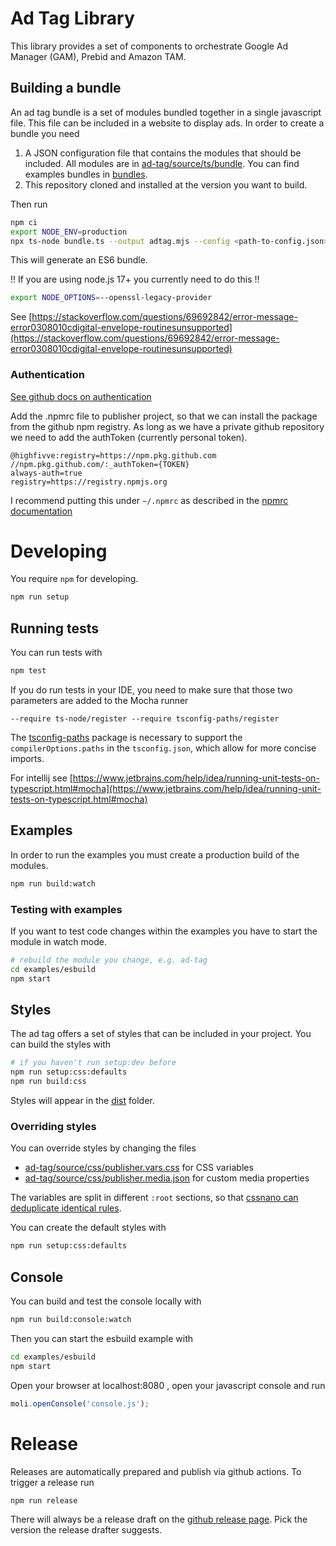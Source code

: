 # Ad Tag Library

This library provides a set of components to orchestrate Google Ad Manager (GAM), Prebid and Amazon TAM.

## Building a bundle

An ad tag bundle is a set of modules bundled together in a single javascript file. This file can be included in a website to display ads.
In order to create a bundle you need

1. A JSON configuration file that contains the modules that should be included. All modules are in [ad-tag/source/ts/bundle](ad-tag/source/ts/bundle).
   You can find examples bundles in [bundles](bundles).
2. This repository cloned and installed at the version you want to build.

Then run

```bash
npm ci
export NODE_ENV=production
npx ts-node bundle.ts --output adtag.mjs --config <path-to-config.json>
```

This will generate an ES6 bundle.

!! If you are using node.js 17+ you currently need to do this !!

```bash
export NODE_OPTIONS=--openssl-legacy-provider
```

See [https://stackoverflow.com/questions/69692842/error-message-error0308010cdigital-envelope-routinesunsupported](https://stackoverflow.com/questions/69692842/error-message-error0308010cdigital-envelope-routinesunsupported)

### Authentication
[See github docs on authentication](https://docs.github.com/en/free-pro-team@latest/packages/using-github-packages-with-your-projects-ecosystem/configuring-npm-for-use-with-github-packages)

Add the .npmrc file to publisher project, so that we can install the package from the github npm registry.
As long as we have a private github repository we need to add the authToken (currently personal token).

```
@highfivve:registry=https://npm.pkg.github.com
//npm.pkg.github.com/:_authToken={TOKEN}
always-auth=true
registry=https://registry.npmjs.org
```

I recommend putting this under `~/.npmrc` as described in the [npmrc documentation](https://docs.npmjs.com/cli/v6/configuring-npm/npmrc)

# Developing

You require `npm` for developing.

```bash
npm run setup
```

## Running tests

You can run tests with

```bash
npm test
```

If you do run tests in your IDE, you need to make sure that those two parameters are added to the Mocha runner

```
--require ts-node/register --require tsconfig-paths/register
```

The [tsconfig-paths](https://www.npmjs.com/package/tsconfig-paths) package is necessary to support the `compilerOptions.paths` in the `tsconfig.json`,
which allow for more concise imports.

For intellij see [https://www.jetbrains.com/help/idea/running-unit-tests-on-typescript.html#mocha](https://www.jetbrains.com/help/idea/running-unit-tests-on-typescript.html#mocha)

## Examples

In order to run the examples you must create a production build of the modules.

```bash
npm run build:watch
```

### Testing with examples

If you want to test code changes within the examples you have to start the module in watch mode.

```bash
# rebuild the module you change, e.g. ad-tag
cd examples/esbuild
npm start
```

## Styles

The ad tag offers a set of styles that can be included in your project. You can build the styles with

```bash
# if you haven't run setup:dev before
npm run setup:css:defaults
npm run build:css
```

Styles will appear in the [dist](dist) folder.

### Overriding styles

You can override styles by changing the files

- [ad-tag/source/css/publisher.vars.css](ad-tag/source/css/publisher.vars.css) for CSS variables
- [ad-tag/source/css/publisher.media.json](ad-tag/source/css/publisher.media.json) for custom media properties

The variables are split in different `:root` sections, so that [cssnano can deduplicate identical rules](https://cssnano.github.io/cssnano/docs/optimisations/discardduplicates/).

You can create the default styles with

```bash
npm run setup:css:defaults
```

## Console

You can build and test the console locally with

```bash
npm run build:console:watch
```

Then you can start the esbuild example with

```bash
cd examples/esbuild
npm start
```

Open your browser at localhost:8080 , open your javascript console and run

```javascript
moli.openConsole('console.js');
```

# Release

Releases are automatically prepared and publish via github actions. To trigger a release run

```bash
npm run release
```

There will always be a release draft on the [github release page](https://github.com/highfivve/moli-ad-tag/releases).
Pick the version the release drafter suggests.
